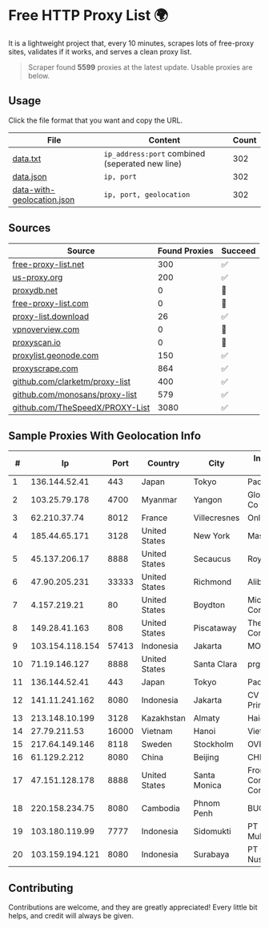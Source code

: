 
# Free HTTP Proxy List 🌍

It is a lightweight project that, every 10 minutes, scrapes lots of free-proxy sites, validates if it works, and serves a clean proxy list.


> Scraper found **5599** proxies at the latest update. Usable proxies are below.

## Usage

Click the file format that you want and copy the URL.


|File|Content|Count|
|----|-------|-----|
|[data.txt](https://raw.githubusercontent.com/themiralay/Proxy-List-World/master/data.txt)|`ip_address:port` combined (seperated new line)|302|
|[data.json](https://raw.githubusercontent.com/themiralay/Proxy-List-World/master/data.json)|`ip, port`|302|
|[data-with-geolocation.json](https://raw.githubusercontent.com/themiralay/Proxy-List-World/master/data-with-geolocation.json)|`ip, port, geolocation`|302|

## Sources

|Source|Found Proxies|Succeed|
|------|-------------|-------|
|[free-proxy-list.net](https://free-proxy-list.net)|300|✅|
|[us-proxy.org](https://www.us-proxy.org)|200|✅|
|[proxydb.net](http://proxydb.net)|0|🚫|
|[free-proxy-list.com](https://free-proxy-list.com/?page=&port=&type%5B%5D=http&type%5B%5D=https&up_time=0&search=Search)|0|🚫|
|[proxy-list.download](https://www.proxy-list.download/HTTP)|26|✅|
|[vpnoverview.com](https://vpnoverview.com/privacy/anonymous-browsing/free-proxy-servers)|0|🚫|
|[proxyscan.io](https://www.proxyscan.io)|0|🚫|
|[proxylist.geonode.com](https://proxylist.geonode.com/api/proxy-list?limit=300&page=1&sort_by=lastChecked&sort_type=desc&protocols=http,https)|150|✅|
|[proxyscrape.com](https://api.proxyscrape.com/v2/?request=displayproxies&protocol=http&timeout=10000&country=all&ssl=all&anonymity=all)|864|✅|
|[github.com/clarketm/proxy-list](https://raw.githubusercontent.com/clarketm/proxy-list/master/proxy-list-raw.txt)|400|✅|
|[github.com/monosans/proxy-list](https://raw.githubusercontent.com/monosans/proxy-list/main/proxies/http.txt)|579|✅|
|[github.com/TheSpeedX/PROXY-List](https://raw.githubusercontent.com/TheSpeedX/PROXY-List/master/http.txt)|3080|✅|


## Sample Proxies With Geolocation Info

|#|Ip|Port|Country|City|Internet Service Provider|
|-|--|----|-------|----|-------------------------|
|1|136.144.52.41|443|Japan|Tokyo|Packet Host, Inc.|
|2|103.25.79.178|4700|Myanmar|Yangon|Global Technology Co|
|3|62.210.37.74|8012|France|Villecresnes|Online S.A.S.|
|4|185.44.65.171|3128|United States|New York|Massivegrid LTD|
|5|45.137.206.17|8888|United States|Secaucus|RoyaleHosting BV|
|6|47.90.205.231|33333|United States|Richmond|Alibaba.com LLC|
|7|4.157.219.21|80|United States|Boydton|Microsoft Corporation|
|8|149.28.41.163|808|United States|Piscataway|The Constant Company|
|9|103.154.118.154|57413|Indonesia|Jakarta|MORATELINDONAP|
|10|71.19.146.127|8888|United States|Santa Clara|prgmr.com, Inc.|
|11|136.144.52.41|443|Japan|Tokyo|Packet Host, Inc.|
|12|141.11.241.162|8080|Indonesia|Jakarta|CV Atha Media Prima|
|13|213.148.10.199|3128|Kazakhstan|Almaty|Haicom Limited|
|14|27.79.211.53|16000|Vietnam|Hanoi|Viettel Corporation|
|15|217.64.149.146|8118|Sweden|Stockholm|OVPN|
|16|61.129.2.212|8080|China|Beijing|CHINANET|
|17|47.151.128.178|8888|United States|Santa Monica|Frontier Communications Corporation|
|18|220.158.234.75|8080|Cambodia|Phnom Penh|BUCT|
|19|103.180.119.99|7777|Indonesia|Sidomukti|PT Persada Data Multimedia|
|20|103.159.194.121|8080|Indonesia|Surabaya|PT Giga Digital Nusantara|



## Contributing

Contributions are welcome, and they are greatly appreciated! Every
little bit helps, and credit will always be given.

